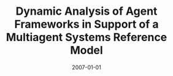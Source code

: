 ---
title: 'Dynamic Analysis of Agent Frameworks in Support of a Multiagent Systems Reference Model'
collection: talks
permalink: /talk/iadis2007
date: '2007-01-01'
venue: 'IADIS Proceedings of the International Conference Intelligent Systems and Agents (ISA)'
type: talk
location: 'Lisbon, Portugal'
comments: true
tags:
  - asrm
---